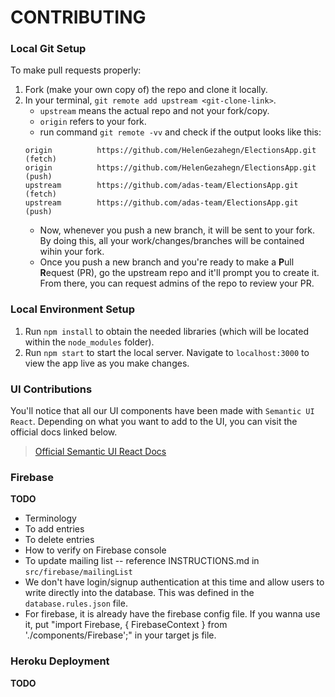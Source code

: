 # CONTRIBUTING

### Local Git Setup

To make pull requests properly:

1. Fork (make your own copy of) the repo and clone it locally.
2. In your terminal, `git remote add upstream <git-clone-link>`.
   - `upstream` means the actual repo and not your fork/copy.
   - `origin` refers to your fork.
   - run command `git remote -vv` and check if the output looks like this:
   ```
   origin          https://github.com/HelenGezahegn/ElectionsApp.git (fetch)
   origin          https://github.com/HelenGezahegn/ElectionsApp.git (push)
   upstream        https://github.com/adas-team/ElectionsApp.git (fetch)
   upstream        https://github.com/adas-team/ElectionsApp.git (push)
   ```
   - Now, whenever you push a new branch, it will be sent to your fork. By doing this, all your work/changes/branches will be contained wihin your fork.
   - Once you push a new branch and you're ready to make a **P**ull **R**equest (PR), go the upstream repo and it'll prompt you to create it. From there, you can request admins of the repo to review your PR.

### Local Environment Setup

1. Run `npm install` to obtain the needed libraries (which will be located within the `node_modules` folder).
2. Run `npm start` to start the local server. Navigate to `localhost:3000` to view the app live as you make changes.

### UI Contributions

You'll notice that all our UI components have been made with `Semantic UI React`. Depending on what you want to add to the UI, you can visit the official docs linked below.

> <a href="https://react.semantic-ui.com/"> Official Semantic UI React Docs </a>

### Firebase

**TODO**

- Terminology
- To add entries
- To delete entries
- How to verify on Firebase console
- To update mailing list -- reference INSTRUCTIONS.md in `src/firebase/mailingList`
- We don't have login/signup authentication at this time and allow users to write directly into the database. This was defined in the `database.rules.json` file.
- For firebase, it is already have the firebase config file. If you wanna use it, put "import Firebase, { FirebaseContext } from './components/Firebase';" in your target js file.

### Heroku Deployment

**TODO**
